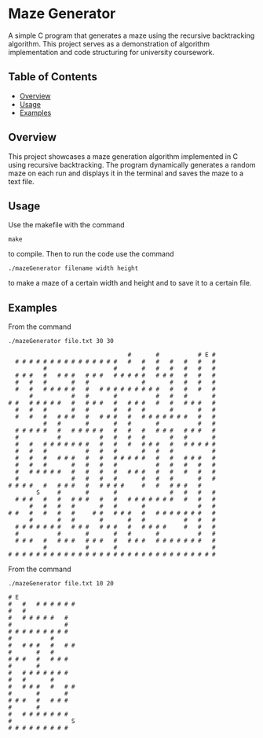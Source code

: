 # Maze Generator
A simple C program that generates a maze using the recursive backtracking algorithm. This project serves as a demonstration of algorithm implementation and code structuring for university coursework.
## Table of Contents
- [Overview](#overview)
- [Usage](#usage)
- [Examples](#examples)

## Overview
This project showcases a maze generation algorithm implemented in C using recursive backtracking. The program dynamically generates a random maze on each run and displays it in the terminal and saves the maze to a text file.

## Usage
Use the makefile with the command 
```
make
```
to compile.
Then to run the code use the command
```
./mazeGenerator filename width height
```
to make a maze of a certain width and height and to save it to a certain file.

## Examples
From the command 
```
./mazeGenerator file.txt 30 30
```
```
                                  #       #           # E # 
  # # # # # # # # # # # # # # #   #   #   #   #   #   #   # 
          #                   #       #   #   #   #   #   # 
  # # #   #   # # #   # # #   # # # # #   # # #   #   #   # 
  #   #   #       #   #               #       #   #   #   # 
  #   #   # # # # #   #   # # # # # # # # #   #   #   #   # 
      #           #   #       #           #   #   #       # 
# #   # # # # #   #   # # #   #   # # #   #   #   # # #   # 
  #   #   #       #   #       #   #   #       #       #   # 
  #   #   #   # # #   #   # # #   #   # # # # # # #   #   # 
          #   #       #       #   #       #           #   # 
  # # # # #   #   # # # # #   #   #   #   # # #   # # #   # 
  #           #           #   #   #   #       #   #       # 
  #   #   # # # # # # #   #   #   #   # # #   #   # # # # # 
  #   #   #           #   #   #       #   #   #           # 
  #   #   #   # # #   #   #   # # # # #   #   #   # # #   # 
  #   #   #       #   #   #   #           #   #   #   #   # 
  #   # # # # #   #   #   #   #   # # #   #   #   #   #   # 
  #               #   #   #   #       #   #   #       #   # 
# # # #   #   # # #   #   # # # #     #   #   # # #   #     
        S     #       #       #               #   #   #   # 
  # # #   #   #   # # #   #   #   # # # # # # #   #   #   # 
      #   #   #   #       #   #       #               #   # 
# #   #   #   #   #     # #   # # #   #   # # # # # # #   # 
      #       #   #       #       #   #           #   #   # 
  # # # # # # #   # # #   # # #   #   # # # #     #   #   # 
  #           #       #       #   #       #           #   # 
  # # #   #   # # #   # # #   #   # # #   # # # # # # #   # 
          #           #       #                           # 
# # # # # # # # # # # # # # # # # # # # # # # # # # # # # #
```
From the command 
```
./mazeGenerator file.txt 10 20
```
```
# E                 
#   #   # # # # # # 
#   #               
#   # # # # #   #   
#               #   
# # # # # # # # #   
#           #       
#   # # #   #   # # 
#       #   #       
# # #   #   # # #   
#       #           
#   # # # # # # #   
#   #       #       
#   # # #   #   # # 
#       #       #   
# # #   #   # # #   
#       #           
#   # # # # # # #   
#                 S 
# # # # # # # # #   
```
